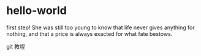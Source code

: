 # hello-world
first step!
She was still too young to know that life never gives anything for nothing, and that a price is always exacted for what fate bestows.

git 教程

